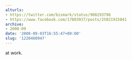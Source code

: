 ```yaml
---
alturls:
- https://twitter.com/bismark/status/908293796
- https://www.facebook.com/17803937/posts/25021915841
archive:
- 2008-09
date: '2008-09-03T16:55:47+00:00'
slug: '1220460947'
---
```


at work.

